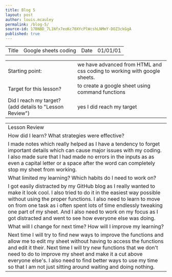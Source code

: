 ```yaml
---
title: Blog 5
layout: post
author: louis.mcauley
permalink: /blog-5/
source-id: 17BNBD_7L1Nfx7eoKc70XYcPlWcshLNMmY-DOZ3ckGgA
published: true
---
```

<table>
  <tr>
    <td>Title</td>
    <td>Google sheets coding</td>
    <td>Date</td>
    <td>01/01/01</td>
  </tr>
</table>


<table>
  <tr>
    <td>Starting point:</td>
    <td>we have advanced from HTML and css coding to working with google sheets.</td>
  </tr>
  <tr>
    <td>Target for this lesson?</td>
    <td>to create a google sheet using command functions </td>
  </tr>
  <tr>
    <td>Did I reach my target? 
(add details to "Lesson Review")</td>
    <td> yes I did reach my target</td>
  </tr>
</table>


<table>
  <tr>
    <td>Lesson Review</td>
  </tr>
  <tr>
    <td>How did I learn? What strategies were effective? </td>
  </tr>
  <tr>
    <td>I made notes which really helped as I have a tendency to forget important details which can cause major issues with my coding. I also made sure that I had made no errors in the inputs as as even a capital letter or a space after the word can completely stop my sheet from working. </td>
  </tr>
  <tr>
    <td>What limited my learning? Which habits do I need to work on? </td>
  </tr>
  <tr>
    <td>I got easily distracted by my GitHub blog as I really wanted to make it look cool. I also tried to do it in the easiest way possible without using the proper functions.  I also need to learn to move on from one task as i often spent lots of time endlessly tweaking one part of my sheet. And I also need to work on my focus as I got distracted and went to see how everyone else was doing. </td>
  </tr>
  <tr>
    <td>What will I change for next time? How will I improve my learning?</td>
  </tr>
  <tr>
    <td>Next time I will try to find new ways to improve the functions and allow me to edit my sheet without having to access the functions and edit it their. Next time I will try new functions that we don't need to do to improve my sheet and make it a cut above everyone else's. I also need to find better ways to use my time so that I am not just sitting around waiting and doing nothing. </td>
  </tr>
</table>


